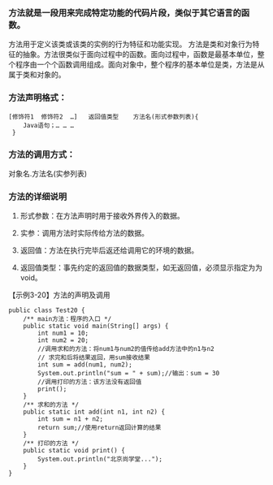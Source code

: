 ### 方法就是一段用来完成特定功能的代码片段，类似于其它语言的函数。

方法用于定义该类或该类的实例的行为特征和功能实现。 方法是类和对象行为特征的抽象。方法很类似于面向过程中的函数。面向过程中，函数是最基本单位，整个程序由一个个函数调用组成。面向对象中，整个程序的基本单位是类，方法是从属于类和对象的。

### 方法声明格式：

    [修饰符1  修饰符2  …]   返回值类型    方法名(形式参数列表){
        Java语句；… … …
     }
### 方法的调用方式：

对象名.方法名(实参列表)

### 方法的详细说明

1. 形式参数：在方法声明时用于接收外界传入的数据。

2. 实参：调用方法时实际传给方法的数据。

3. 返回值：方法在执行完毕后返还给调用它的环境的数据。

4. 返回值类型：事先约定的返回值的数据类型，如无返回值，必须显示指定为为void。

【示例3-20】方法的声明及调用

    public class Test20 {
        /** main方法：程序的入口 */
        public static void main(String[] args) {
            int num1 = 10;
            int num2 = 20;
            //调用求和的方法：将num1与num2的值传给add方法中的n1与n2
            // 求完和后将结果返回，用sum接收结果
            int sum = add(num1, num2);
            System.out.println("sum = " + sum);//输出：sum = 30
            //调用打印的方法：该方法没有返回值
            print();
        }
        /** 求和的方法 */
        public static int add(int n1, int n2) {
            int sum = n1 + n2;
            return sum;//使用return返回计算的结果
        }
        /** 打印的方法 */
        public static void print() {
            System.out.println("北京尚学堂...");
        }
    }
